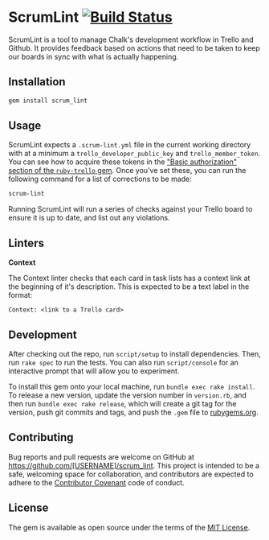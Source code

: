 # ScrumLint [![Build Status](https://travis-ci.org/ChalkSchools/scrum-lint.svg?branch=master)](https://travis-ci.org/ChalkSchools/scrum-lint)

ScrumLint is a tool to manage Chalk's development workflow in Trello and
Github. It provides feedback based on actions that need to be taken to keep our
boards in sync with what is actually happening.

## Installation

```sh
gem install scrum_lint
```

## Usage

ScrumLint expects a `.scrum-lint.yml` file in the current working directory
with at a minimum a `trello_developer_public_key` and `trello_member_token`.
You can see how to acquire these tokens in the ["Basic authorization" section
of the `ruby-trello`
gem](https://github.com/jeremytregunna/ruby-trello#basic-authorization). Once
you've set these, you can run the following command for a list of corrections
to be made:

```sh
scrum-lint
```

Running ScrumLint will run a series of checks against your Trello board to
ensure it is up to date, and list out any violations.

## Linters

**Context**

The Context linter checks that each card in task lists has a context link at
the beginning of it's description. This is expected to be a text label in the
format:

```
Context: <link to a Trello card>
```

## Development

After checking out the repo, run `script/setup` to install dependencies. Then,
run `rake spec` to run the tests. You can also run `script/console` for an
interactive prompt that will allow you to experiment.

To install this gem onto your local machine, run `bundle exec rake install`. To
release a new version, update the version number in `version.rb`, and then run
`bundle exec rake release`, which will create a git tag for the version, push
git commits and tags, and push the `.gem` file to
[rubygems.org](https://rubygems.org).

## Contributing

Bug reports and pull requests are welcome on GitHub at
https://github.com/[USERNAME]/scrum_lint. This project is intended to be a
safe, welcoming space for collaboration, and contributors are expected to
adhere to the [Contributor Covenant](http://contributor-covenant.org) code of
conduct.


## License

The gem is available as open source under the terms of the [MIT
License](http://opensource.org/licenses/MIT).

